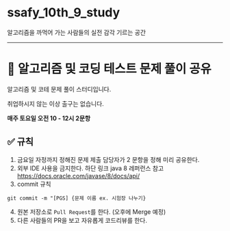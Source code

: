 # ssafy_10th_9_study
알고리즘을 까먹어 가는 사람들의 실전 감각 기르는 공간

---
# 📓 알고리즘 및 코딩 테스트 문제 풀이 공유 
알고리즘 및 코테 문제 풀이 스터디입니다.

취업하시지 않는 이상 출구는 없습니다.   

**매주 토요일 오전 10 - 12시 2문항**    

## ✅ 규칙
1. 금요일 자정까지 정해진 문제 제출 담당자가 2 문항을 정해 미리 공유한다.
2. 외부 IDE 사용을 금지한다. 하단 링크 java 8 레퍼런스 참고   
https://docs.oracle.com/javase/8/docs/api/
3. commit 규칙
```
git commit -m "[PGS] {문제 이름 ex. 시험장 나누기}
```
4. 원본 저장소로 `Pull Request`를 한다. (오후에 Merge 예정)
5. 다른 사람들의 PR을 보고 자유롭게 코드리뷰를 한다.
